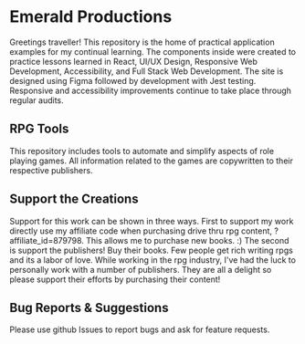 # Emerald Productions
Greetings traveller! This repository is the home of practical application examples for my continual learning. The components inside were created to practice lessons learned in React, UI/UX Design, Responsive Web Development, Accessibility, and Full Stack Web Development. The site is designed using Figma followed by development with Jest testing. Responsive and accessibility improvements continue to take place through regular audits.

## RPG Tools
This repository includes tools to automate and simplify aspects of role playing games. All information related to the games are copywritten to their respective publishers. 

## Support the Creations
Support for this work can be shown in three ways. First to support my work directly use my affiliate code when purchasing drive thru rpg content, ?affiliate_id=879798. This allows me to purchase new books. :) The second is support the publishers! Buy their books. Few people get rich writing rpgs and its a labor of love. While working in the rpg industry, I've had the luck to personally work with a number of publishers. They are all a delight so please support their efforts by purchasing their content! 

## Bug Reports & Suggestions
Please use github Issues to report bugs and ask for feature requests. 




